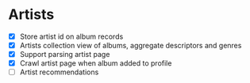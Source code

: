 # Artists

- [x] Store artist id on album records
- [x] Artists collection view of albums, aggregate descriptors and genres
- [x] Support parsing artist page
- [x] Crawl artist page when album added to profile
- [ ] Artist recommendations
